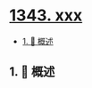 # [1343. xxx](https://github.com/Tdahuyou/TNotes.leetcode/tree/main/notes/1343.%20xxx)

<!-- region:toc -->

- [1. 📝 概述](#1--概述)

<!-- endregion:toc -->

## 1. 📝 概述
